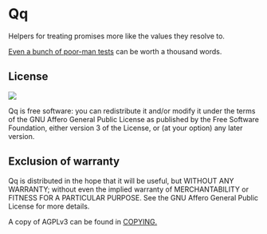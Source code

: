 # Qq

Helpers for treating promises more like the values they resolve to.

[Even a bunch of poor-man tests](test.js) can be worth a thousand words.

## License

![](https://www.gnu.org/graphics/agplv3-155x51.png)

Qq is free software: you can redistribute it and/or modify it under the terms of the GNU Affero General Public License as published by the Free Software Foundation, either version 3 of the License, or (at your option) any later version.

## Exclusion of warranty

Qq is distributed in the hope that it will be useful, but WITHOUT ANY WARRANTY; without even the implied warranty of MERCHANTABILITY or FITNESS FOR A PARTICULAR PURPOSE. See the GNU Affero General Public License for more details.

A copy of AGPLv3 can be found in [COPYING.](COPYING)

